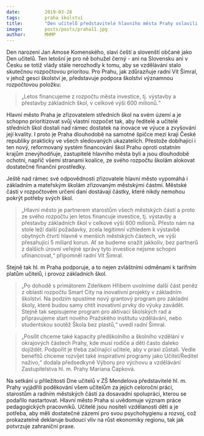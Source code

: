 ```yaml
---
date:         2019-03-28
tags:         praha školství
title:        "Den učitelů představitelé hlavního města Prahy oslavili symbolicky v ZŠ Mendelova"
image: 	      posts/posts/praha11.jpg
author:       MHMP
---
```


Den narození Jan Amose Komenského, slaví čeští a slovenští občané jako Den učitelů. Ten letošní je pro ně bohužel černý - ani na Slovensku ani v Česku se totiž vlády stále nerozhodly k tomu, aby se vzdělávání stalo skutečnou rozpočtovou prioritou. Pro Prahu, jak zdůrazňuje radní Vít Šimral, v jehož gesci školství je, představuje podpora školství významnou rozpočtovou položku: 

> „Letos financujeme z rozpočtu města investice, tj. výstavby a přestavby základních škol, v celkové výši 600 milionů.“ 

Hlavní město Praha je zřizovatelem středních škol na svém území a je schopno prioritizovat svůj vlastní rozpočet tak, aby ředitelé a učitelé středních škol dostali nad rámec dostatek na inovace ve výuce a zvyšování její kvality. I proto je Praha dlouhodobě na samotné špičce mezi kraji České republiky prakticky ve všech sledovaných ukazatelích. Přestože dobíhající i ten nový, reformovaný systém financování škol Prahu oproti ostatním krajům znevýhodňuje, zastupitelé hlavního města byli a jsou dlouhodobě ochotni, napříč všemi stranami koalice, ze svého rozpočtu školám alokovat dostatečné finanční prostředky.

Ještě nad rámec své odpovědnosti zřizovatele hlavní město vypomáhá i základním a mateřským školám zřizovaným městskými částmi. Městské části v rozpočtovém určení daní dostávají částky, které nikdy nemohou pokrýt potřeby svých škol. 

> „Hlavní město je partnerem starostům všech městských částí a proto ze svého rozpočtu jen letos financuje investice, tj. výstavby a přestavby základních škol v celkové výši 600 milionů. Přesto nám na stole leží další požadavky, zcela legitimní vzhledem k výstavbě obytných čtvrtí hlavně v menších městských částech, ve výši přesahující 5 miliard korun. Ať se budeme snažit jakkoliv, bez partnerů z dalších úrovní veřejné správy tyto investice nejsme schopni ufinancovat,“ připomněl radní Vít Šimral.

Stejně tak hl. m Praha podporuje, a to nejen zvláštními odměnami k tarifním platům učitelů, i provoz základních škol. 

> „Po dohodě s primátorem Zdeňkem Hřibem uvolníme další část peněz z oblasti rozpočtu Smart City na inovativní projekty v základním školství. Na podzim spustíme nový grantový program pro základní školy, které budou samy chtít inovativní prvky do výuky zavádět. Stejně tak sepisujeme program pro aktivaci školských rad a připravujeme start nového Pražského institutu vzdělávání, nebo studentskou soutěž Škola bez plastů,“ uvedl radní Šimral. 

> „Posílit chceme také kapacity předškolního a školního vzdělání v okrajových částech Prahy, kde musí rodiče a děti často daleko dojíždět. Podpořit je třeba začínající učitele, aby v praxi zůstali. Vedle benefitů chceme rozvíjet také inspirativní programy jako Učitel/Ředitel naživo,“ dodala předsedkyně Výboru pro výchovu a vzdělávání Zastupitelstva hl. m. Prahy Mariana Čapková.

Na setkání u příležitosti Dne učitelů v ZŠ Mendelova představitelé hl. m. Prahy vyjádřili poděkování všem učitelům za jejich celoroční práci, starostům a radním městských částí za dosavadní spolupráci, kterou se podařilo nastartovat. Hlavní město Praha si uvědomuje význam práce pedagogických pracovníků. Učitelé jsou nositeli vzdělanosti dětí a je potřeba, aby měli dostatečné zázemí pro svou psychohygienu a rozvoj, což prokazatelně deklaruje budoucí vliv na růst ekonomiky regionu, tak jak potvrzuje zahraniční praxe.
